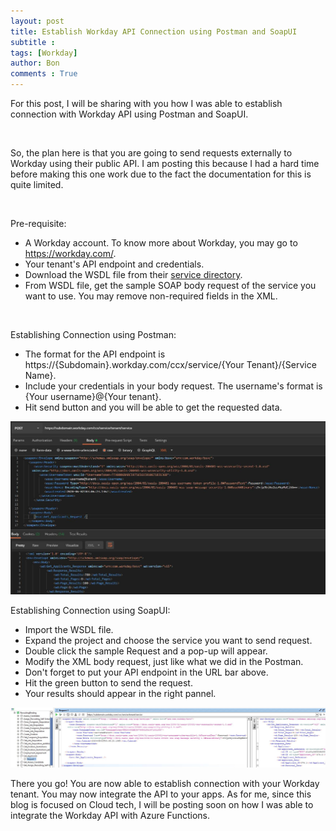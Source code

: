 ```yaml
---
layout: post
title: Establish Workday API Connection using Postman and SoapUI
subtitle :
tags: [Workday]
author: Bon
comments : True
---
```


For this post, I will be sharing with you how I was able to establish connection with Workday API using Postman and SoapUI.

<br>

So, the plan here is that you are going to send requests externally to Workday using their public API. I am posting this because I had a hard time before making this one work due to the fact the documentation for this is quite limited.

<br>

Pre-requisite:
- A Workday account. To know more about Workday, you may go to https://workday.com/. 
- Your tenant's API endpoint and credentials.
- Download the WSDL file from their [service directory](https://community.workday.com/sites/default/files/file-hosting/productionapi/versions/v34.0/index.html).
- From WSDL file, get the sample SOAP body request of the service you want to use. You may remove non-required fields in the XML.

<br>

Establishing Connection using Postman:
- The format for the API endpoint is https://{Subdomain}.workday.com/ccx/service/{Your Tenant}/{Service Name}.
- Include your credentials in your body request. The username's format is {Your username}@{Your tenant}.
- Hit send button and you will be able to get the requested data.

<img src="/assets/img/workday_functions.JPG" alt="Postman">

<br>

Establishing Connection using SoapUI:
- Import the WSDL file.
- Expand the project and choose the service you want to send request.
- Double click the sample Request and a pop-up will appear.
- Modify the XML body request, just like what we did in the Postman.
- Don't forget to put your API endpoint in the URL bar above.
- Hit the green button to send the request.
- Your results should appear in the right pannel.

<img src="/assets/img/workday_functions_soap.JPG" alt="SoapUI">

<br>

There you go! You are now able to establish connection with your Workday tenant. You may now integrate the API to your apps. As for me, since this blog is focused on Cloud tech, I will be posting soon on how I was able to integrate the Workday API with Azure Functions.




